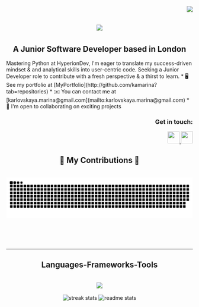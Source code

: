 <img align="right" src="https://visitor-badge.laobi.icu/badge?page_id=kamarina.kamarina" />

<h1 align="center">
    <img src="https://readme-typing-svg.herokuapp.com/?font=Righteous&size=35&center=true&vCenter=true&width=500&height=70&duration=4000&lines=Hi+There!+👋;+I'm+Maryna+Karlovska!;" /></h1>

<h2 align="center">A Junior Software Developer based in London </h3>
Mastering Python at HyperionDev, I'm eager to translate my success-driven mindset & and analytical skills into user-centric code. Seeking a Junior Developer role to contribute with a fresh perspective & a thirst to learn.
* 🖥️  See my portfolio at [MyPortfolio](http://github.com/kamarina?tab=repositories)
* ✉️  You can contact me at [karlovskaya.marina@gmail.com](mailto:karlovskaya.marina@gmail.com)
* 🤝  I'm open to collaborating on exciting projects
<div align="right">    

### Get in touch:
<a href="https://www.github.com/kamarina" target="_blank" rel="noreferrer"> <picture> <source media="(prefers-color-scheme: dark)" srcset="https://raw.githubusercontent.com/danielcranney/readme-generator/main/public/icons/socials/github-dark.svg" /> <source media="(prefers-color-scheme: light)" srcset="https://raw.githubusercontent.com/danielcranney/readme-generator/main/public/icons/socials/github.svg" /> <img src="https://raw.githubusercontent.com/danielcranney/readme-generator/main/public/icons/socials/github.svg" width="32" height="32" /> </picture> </a> <a href="https://www.linkedin.com/in/marinakarlovska" target="_blank" rel="noreferrer"> <picture> <source media="(prefers-color-scheme: dark)" srcset="https://raw.githubusercontent.com/danielcranney/readme-generator/main/public/icons/socials/linkedin-dark.svg" /> <source media="(prefers-color-scheme: light)" srcset="https://raw.githubusercontent.com/danielcranney/readme-generator/main/public/icons/socials/linkedin.svg" /> <img src="https://raw.githubusercontent.com/danielcranney/readme-generator/main/public/icons/socials/linkedin.svg" width="32" height="32" /> </picture> </a></div>

<div align="center">
  <h2>🐍 My Contributions 🐍</h2>
  <br>
  <img alt="snake eating my contributions" src="https://raw.githubusercontent.com/kamarina/kamarina/output/github-contribution-grid-snake.svg" />
  
  <br/><br/><br/>
</div>

<hr/>

<h2 align="center"> Languages-Frameworks-Tools </h2>
<br/>
<div align="center">
    <img src="https://skillicons.dev/icons?i=html,css,vscode,github,git" />
</div>
<p float="left" align="center">
<img width=390 src="https://github-readme-streak-stats-salesp07.vercel.app/?user=salesp07&count_private=true&theme=react&border_radius=10" alt="streak stats"/> 
<img width=390 src="https://github-readme-stats-salesp07.vercel.app/api?username=kamarina&count_private=true&show_icons=true&theme=react&rank_icon=github&border_radius=10" alt="readme stats" /></p>

